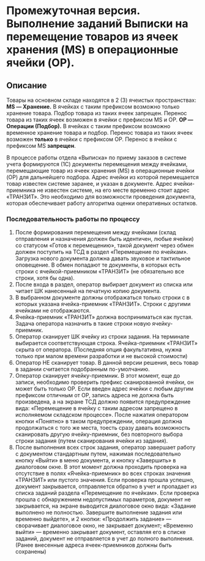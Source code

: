 # Промежуточная версия. Выполнение заданий Выписки на перемещение товаров из ячеек хранения (MS) в операционные ячейки (OP).

## Описание
Товары на основном складе находятся в 2 (3) ячеистых пространствах:
**MS — Хранение.** В ячейках с таким префиксом возможно только хранение товара. Подбор товара из таких ячеек запрещен. Перенос товара из таких ячеек возможен в ячейки с префиксом MS и OP.
**OP — Операции (Подбор).** В ячейках с таким префиксом возможно временное хранение товара и подбор. Перенос товара из таких ячеек возможен **только** в ячейки с префиксом OP. Перенос в ячейки с префиксом MS **запрещен**.

В процессе работы отдела «Выписка» по приему заказов в системе учета формируются (1С) документы перемещения между ячейками, перемещающие товар из ячеек хранения (MS) в операционные ячейки (OP) для дальнейшего подбора. Адрес ячейки из которой перемещается товар известен системе заранее, и указан в документе. Адрес ячейки-приемника не известен системе, на его месте временно стоит адрес «ТРАНЗИТ». Это необходимо для возможности проведения документа, которая обеспечивает работу алгоритма оценки оперативных остатков.
### Последовательность работы по процессу
1. После формирования перемещения между ячейками (склад отправления и назначения должен быть идентичен, любые ячейки) со статусом «Готов к перемещению», такой документ через обмен должен поступить на ТСД в раздел «Перемещение по ячейкам». Загрузка нового документа должна давать звуковое и тактильное оповещение. В обмен попадают те документы, в которых есть строки с ячейкой-приемником «ТРАНЗИТ» (не обязательно все строки, хотя бы одна).
2. После входа в раздел, оператор выбирает документ из списка или читает ШК нанесенный на печатную копию документа. 
3. В выбранном документе должны отображаться только строки с в которых указана ячейка-приемник «ТРАНЗИТ». Строки с другими ячейками не отображаются.
4. Ячейка-приемник «ТРАНЗИТ» должна восприниматься как пустая. Задача оператора назначить в такие строки новую ячейку-приемник. 
5. Оператор сканирует ШК ячейку из строки задания. На терминале выбирается соответствующая строка. Ячейка-приемник «ТРАНЗИТ» скрыта от оператора. (Последняя опция факультативна, нужна только при малом времени разработки и не высокой стоимости)
6. Оператор НЕ сканирует товар. В данной версии решения, весь товар в задании считается подобранным по-умолчанию.
7. Оператор сканирует ячейку-приемник. В этот момент, еще до записи, необходимо проверить префикс сканированной ячейки, он может быть только ОР. Если введен адрес ячейки с любым другим префиксом отличным от ОР, запись адреса не должна быть произведена, а на экране ТСД должно появится предупреждение вида: «Перемещение в ячейку с таким адресом запрещено в исполняемом складском процессе». После нажатия оператором кнопки «Понятно» в таком предупреждении, операция должна продолжаться с того же места, тоесть сразу давать возможность сканировать другую ячейку-приемник, без повторного выбора строки задания (путем сканирования ячейки из задания).
8. После выполнения всех строк задания, оператор завершает работу с документом стандартным путем, нажимая последовательно кнопку «Выйти» в меню документа, и кнопку «Завершить» в диалоговом окне. В этот момент должна проходить проверка на отсутствие в полях «Ячейка-приемник» во всех строках значения «ТРАНЗИТ» или пустого значения. Если проверка прошла успешно, документ закрывается, отправляется обратно в учет и пропадает из списка заданий раздела «Перемещение по ячейкам». Если проверка прошла с обнаружением недопустимых параметров, документ не закрывается, на экране выводится диалоговое окно вида: «Задание выполнено не полностью. Завершите выполнение задания или временно выйдете», и 2 кнопки: «Продолжить задание» — сворачивает диалоговое окно, не закрывает документ; «Временно выйти» — временно закрывает документ, оставляя его в списке заданий, документ не отправляется в учет до полного выполнения. (Ранее внесенные адреса ячеек-приемников должны быть сохранены)
